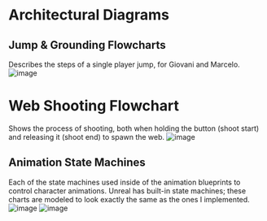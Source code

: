 # Architectural Diagrams

## Jump & Grounding Flowcharts
Describes the steps of a single player jump, for Giovani and Marcelo.
![image](https://github.com/aegross/imgd4000-portfolio/assets/48368165/5fb3d5c1-8909-4089-a14b-64b694152681)

# Web Shooting Flowchart
Shows the process of shooting, both when holding the button (shoot start) and releasing it (shoot end) to spawn the web.
![image](https://github.com/aegross/imgd4000-portfolio/assets/48368165/00c5936f-a5f8-4e32-b5bb-c2cbec6de73a)

## Animation State Machines
Each of the state machines used inside of the animation blueprints to control character animations. Unreal has built-in state machines; these charts are modeled to look exactly the same as the ones I implemented.
![image](https://github.com/aegross/imgd4000-portfolio/assets/48368165/79622185-298b-49ef-a8a2-19c8b813ece9)
![image](https://github.com/aegross/imgd4000-portfolio/assets/48368165/fe8daef7-26c1-4c83-abb2-db29ca649bfd)
